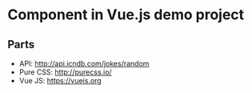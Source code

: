 # Component in Vue.js demo project

## Parts

  - API: http://api.icndb.com/jokes/random
  - Pure CSS: http://purecss.io/
  - Vue JS: https://vuejs.org